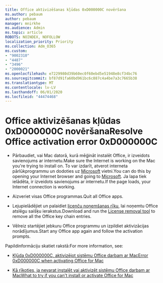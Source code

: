 ```yaml
---
title: Office aktivizēšanas kļūdas 0xD000000C novēršana
ms.author: pebaum
author: pebaum
manager: mnirkhe
ms.audience: Admin
ms.topic: article
ROBOTS: NOINDEX, NOFOLLOW
localization_priority: Priority
ms.collection: Adm_O365
ms.custom:
- "9002310"
- "4487"
- "3496"
- "2000021"
ms.openlocfilehash: e7229980d39b60ec0f60ebd5e51948e8cf34bc76
ms.sourcegitcommit: bf87d91fa60bd961bc6c887c4a4be7a3c7665b38
ms.translationtype: MT
ms.contentlocale: lv-LV
ms.lasthandoff: 06/01/2020
ms.locfileid: "44474468"
---
```

# <a name="resolve-office-activation-error-0xd000000c"></a><span data-ttu-id="2846b-102">Office aktivizēšanas kļūdas 0xD000000C novēršana</span><span class="sxs-lookup"><span data-stu-id="2846b-102">Resolve Office activation error 0xD000000C</span></span>

- <span data-ttu-id="2846b-103">Pārbaudiet, vai Mac datorā, kurā mēģināt instalēt Office, ir izveidots savienojums ar internetu.</span><span class="sxs-lookup"><span data-stu-id="2846b-103">Make sure the Internet is working on the Mac you're trying to install on.</span></span> <span data-ttu-id="2846b-104">To var izdarīt, atverot interneta pārlūkprogrammu un dodoties uz [Microsoft](https://www.microsoft.com) vietni.</span><span class="sxs-lookup"><span data-stu-id="2846b-104">You can do this by opening your Internet browser and going to [Microsoft](https://www.microsoft.com).</span></span> <span data-ttu-id="2846b-105">Ja lapa tiek ielādēta, ir izveidots savienojums ar internetu.</span><span class="sxs-lookup"><span data-stu-id="2846b-105">If the page loads, your Internet connection is working.</span></span>

- <span data-ttu-id="2846b-106">Aizveriet visas Office programmas.</span><span class="sxs-lookup"><span data-stu-id="2846b-106">Quit all Office apps.</span></span>

- <span data-ttu-id="2846b-107">Lejupielādējiet un palaidiet [licenču noņemšanas rīku](https://go.microsoft.com/fwlink/?linkid=849815), lai noņemtu Office atslēgu saišķu ierakstus.</span><span class="sxs-lookup"><span data-stu-id="2846b-107">Download and run the [License removal tool](https://go.microsoft.com/fwlink/?linkid=849815) to remove all the Office key chain entries.</span></span>

- <span data-ttu-id="2846b-108">Vēlreiz startējiet jebkuru Office programmu un izpildiet aktivizācijas norādījumus.</span><span class="sxs-lookup"><span data-stu-id="2846b-108">Start any Office app again and follow the activation prompts.</span></span>

<span data-ttu-id="2846b-109">Papildinformāciju skatiet rakstā:</span><span class="sxs-lookup"><span data-stu-id="2846b-109">For more information, see:</span></span>

- [<span data-ttu-id="2846b-110">Kļūda 0xD000000C, aktivizējot sistēmu Office darbam ar Mac</span><span class="sxs-lookup"><span data-stu-id="2846b-110">Error 0xD000000C when activating Office for Mac</span></span>](https://support.office.com/article/error-0xd000000c-when-activating-office-for-mac-da865931-4658-4829-ba2d-8133390c6d25)

- [<span data-ttu-id="2846b-111">Kā rīkoties, ja nevarat instalēt vai aktivizēt sistēmu Office darbam ar Mac</span><span class="sxs-lookup"><span data-stu-id="2846b-111">What to try if you can't install or activate Office for Mac</span></span>](https://support.office.com/article/what-to-try-if-you-can-t-install-or-activate-office-for-mac-5efba2b4-b1e6-4e5f-bf3c-6ab945d03dea)
